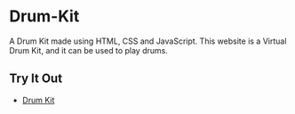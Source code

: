 # Drum-Kit
A Drum Kit made using HTML, CSS and JavaScript. This website is a Virtual Drum Kit, and it can be used to play drums.

## Try It Out
- [Drum Kit](https://sohampashtessp.github.io/Drum-Kit/)
